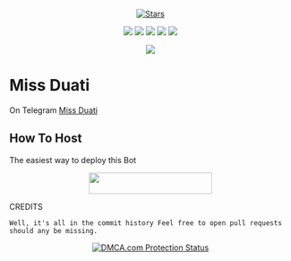 <p align="center">
    <a href="https://github.com/lalrochhara/Miss-Duati/stargazers"><img src="https://img.shields.io/github/stars/lalrochhara/Miss-Duati?label=Stars&style=flat-square&logo=github&color=F10070" alt="Stars" /></a>
</p>
<p align="center">
    <a href="https://github.com/lalrochhara/Miss-Duati"> <img src="https://img.shields.io/github/repo-size/lalrochhara/Miss-Duati?color=orange&logo=github&logoColor=green&style=for-the-badge" /></a>
    <a href="https://github.com/lalrochhara/Miss-Duati/commits/lalrochhara"> <img src="https://img.shields.io/github/last-commit/lalrochhara/Miss-Duati?color=blue&logo=github&logoColor=green&style=for-the-badge" /></a>
    <a href="https://github.com/lalrochhara/Miss-Duati/issues"> <img src="https://img.shields.io/github/issues/lalrochhara/Miss-Duati?color=blueviolet&logo=github&logoColor=green&style=for-the-badge" /></a>
    <a href="https://github.com/lalrochhara/Miss-Duati/network/members"> <img src="https://img.shields.io/github/forks/lalrochhara/Miss-Duati?color=red&logo=github&logoColor=green&style=for-the-badge" /></a>  
    <a href="https://pypi.org/project/Telethon/"> <img src="https://img.shields.io/pypi/v/telethon?color=yellow&label=telethon&logo=python&logoColor=green&style=for-the-badge" /></a>
</p>

<p align="center">
  <img src="https://telegra.ph/file/7e61fe06a9c02747249c4.jpg">
</p>

# Miss Duati
 On Telegram [Miss Duati](https://t.me/DuatiBot)

## How To Host
The easiest way to deploy this Bot
<p align="center"><a href="https://heroku.com/deploy?template=https://github.com/lalrochhara/Miss-Duati"> <img src="https://img.shields.io/badge/Deploy%20To%20Heroku-black?style=for-the-badge&logo=heroku" width="220" height="38.45"/></a></p>
 
CREDITS
```
Well, it's all in the commit history Feel free to open pull requests should any be missing.

```

<p align="center">
    <a href="//www.dmca.com/Protection/Status.aspx?ID=899e4481-3dc5-49f5-98f2-abf0e5d051b8" title="DMCA.com Protection Status" class="dmca-badge"> <img src="https://images.dmca.com/Badges/dmca_protected_sml_120n.png?ID=899e4481-3dc5-49f5-98f2-abf0e5d051b8"  alt="DMCA.com Protection Status" /></a>  
</p>
